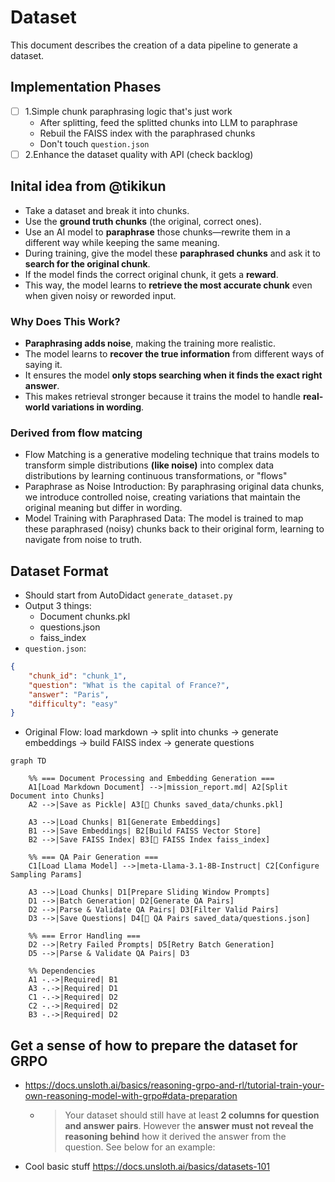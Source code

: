 # Dataset

This document describes the creation of a data pipeline to generate a dataset.

## Implementation Phases

- [ ] 1.Simple chunk paraphrasing logic that's just work
    - After splitting, feed the splitted chunks into LLM to paraphrase
    - Rebuil the FAISS index with the paraphrased chunks
    - Don't touch `question.json`
- [ ] 2.Enhance the dataset quality with API (check backlog)

## Inital idea from @tikikun

- Take a dataset and break it into chunks.
- Use the **ground truth chunks** (the original, correct ones).
- Use an AI model to **paraphrase** those chunks—rewrite them in a different way while keeping the same meaning.
- During training, give the model these **paraphrased chunks** and ask it to **search for the original chunk**.
- If the model finds the correct original chunk, it gets a **reward**.
- This way, the model learns to **retrieve the most accurate chunk** even when given noisy or reworded input.

### Why Does This Work?

- **Paraphrasing adds noise**, making the training more realistic.
- The model learns to **recover the true information** from different ways of saying it.
- It ensures the model **only stops searching when it finds the exact right answer**.
- This makes retrieval stronger because it trains the model to handle **real-world variations in wording**.

### Derived from flow matcing

- Flow Matching is a generative modeling technique that trains models to transform simple distributions **(like noise)** into complex data distributions by learning continuous transformations, or "flows"
- Paraphrase as Noise Introduction: By paraphrasing original data chunks, we introduce controlled noise, creating variations that maintain the original meaning but differ in wording.​
- Model Training with Paraphrased Data: The model is trained to map these paraphrased (noisy) chunks back to their original form, learning to navigate from noise to truth.

## Dataset Format

- Should start from AutoDidact `generate_dataset.py`
- Output 3 things:
    - Document chunks.pkl
    - questions.json
    - faiss_index
- `question.json`:

```json
{
    "chunk_id": "chunk_1",
    "question": "What is the capital of France?",
    "answer": "Paris",
    "difficulty": "easy"
}
```

- Original Flow: load markdown -> split into chunks -> generate embeddings -> build FAISS index -> generate questions

```mermaid
graph TD

    %% === Document Processing and Embedding Generation ===
    A1[Load Markdown Document] -->|mission_report.md| A2[Split Document into Chunks]
    A2 -->|Save as Pickle| A3[💾 Chunks saved_data/chunks.pkl]

    A3 -->|Load Chunks| B1[Generate Embeddings]
    B1 -->|Save Embeddings| B2[Build FAISS Vector Store]
    B2 -->|Save FAISS Index| B3[💾 FAISS Index faiss_index]

    %% === QA Pair Generation ===
    C1[Load Llama Model] -->|meta-Llama-3.1-8B-Instruct| C2[Configure Sampling Params]

    A3 -->|Load Chunks| D1[Prepare Sliding Window Prompts]
    D1 -->|Batch Generation| D2[Generate QA Pairs]
    D2 -->|Parse & Validate QA Pairs| D3[Filter Valid Pairs]
    D3 -->|Save Questions| D4[💾 QA Pairs saved_data/questions.json]

    %% === Error Handling ===
    D2 -->|Retry Failed Prompts| D5[Retry Batch Generation]
    D5 -->|Parse & Validate QA Pairs| D3

    %% Dependencies
    A1 -.->|Required| B1
    A3 -.->|Required| D1
    C1 -.->|Required| D2
    C2 -.->|Required| D2
    B3 -.->|Required| D2

```

## Get a sense of how to prepare the dataset for GRPO

- <https://docs.unsloth.ai/basics/reasoning-grpo-and-rl/tutorial-train-your-own-reasoning-model-with-grpo#data-preparation>
    - > Your dataset should still have at least **2 columns for question and answer pairs**. However the **answer must not reveal the reasoning behind** how it derived the answer from the question. See below for an example:
- Cool basic stuff <https://docs.unsloth.ai/basics/datasets-101>
